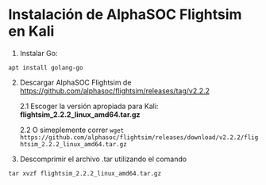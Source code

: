 # Instalación de AlphaSOC Flightsim en Kali

1. Instalar Go:
```
apt install golang-go 
```

2. Descargar AlphaSOC Flightsim de https://github.com/alphasoc/flightsim/releases/tag/v2.2.2

    2.1 Escoger la versión apropiada para Kali: **flightsim_2.2.2_linux_amd64.tar.gz**
    
    2.2 O simeplemente correr `wget https://github.com/alphasoc/flightsim/releases/download/v2.2.2/flightsim_2.2.2_linux_amd64.tar.gz`

3. Descomprimir el archivo .tar utilizando el comando 
```
tar xvzf flightsim_2.2.2_linux_amd64.tar.gz
```

